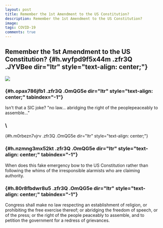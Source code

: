 ```yaml
---
layout: post
title: Remember the 1st Amendment to the US Constitution?
description: Remember the 1st Amendment to the US Constitution?
image: 
tags: COVID-19
comments: true
---
```


Remember the 1st Amendment to the US Constitution? {#h.wyfpd9f5x44m .zfr3Q .JYVBee dir="ltr" style="text-align: center;"}
--------------------------------------------------

[![](https://lh5.googleusercontent.com/S1FzdnZ6IDAPCZC0HSE9_go9EnU6tlQyFspTZNB9ff4jzIcf1LsFCM4JkF8AC5_3SBP7MoNkM_5fPFqn7WXsw7fTBu5ohXZO_elJvAqgzfzg19HbVTo=w1280)](https://www.google.com/url?q=https%3A%2F%2Fredcap.med.usc.edu%2Fsurveys%2F%3Fs%3DJ7KEL4YTKT&sa=D&sntz=1&usg=AFQjCNGgmJPVlIxKzdq9Pd16K5HC0kstRQ)

###  {#h.opax786jfb1 .zfr3Q .OmQG5e dir="ltr" style="text-align: center;" tabindex="-1"}

[](#h.opax786jfb1)

Isn't that a SIC joke? "no law... abridging the right of the
peoplepeaceably to assemble..."

### \
 {#h.m0rbezn7vjrv .zfr3Q .OmQG5e dir="ltr" style="text-align: center;"}

###  {#h.nzmng3mx52kt .zfr3Q .OmQG5e dir="ltr" style="text-align: center;" tabindex="-1"}

[](#h.nzmng3mx52kt)

When does this fake emergency bow to the US Constitution rather than
following the whims of the irresponsible alarmists who are claiming
authority.

###  {#h.80r8fbdwr8u5 .zfr3Q .OmQG5e dir="ltr" style="text-align: center;" tabindex="-1"}

[](#h.80r8fbdwr8u5)

Congress shall make no law respecting an establishment of religion, or
prohibiting the free exercise thereof; or abridging the freedom of
speech, or of the press; or the right of the people peaceably to
assemble, and to petition the government for a redress of grievances.
